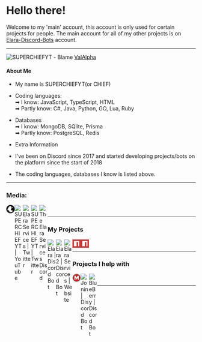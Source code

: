 # Hello there! 

Welcome to my 'main' account, this account is only used for certain projects for people. The main account for all of my other projects is on [Elara-Discord-Bots](https://github.com/Elara-Discord-Bots) account. 

---

<p align="left"> <img src="https://komarev.com/ghpvc/?username=SUPERCHIEFYT&label=Profile%20views&color=0e75b6&style=flat" alt="SUPERCHIEFYT" /> - Blame <a href="https://github.com/ValAlpha">ValAlpha</a> </p>

#### About Me
- My name is SUPERCHIEFYT(or CHIEF) 
- Coding languages:<br>
➡ I know: JavaScript, TypeScript, HTML<br>
➡ Partly know: C#, Java, Python, GO, Lua, Ruby

- Databases<br>
➡ I know: MongoDB, SQlite, Prisma<br>
➡ Partly know: PostgreSQL, Redis 

- Extra Information<br>
- I've been on Discord since 2017 and started developing projects/bots on the platform since the start of 2018
- The coding languages, databases I know is listed above. 

---

### Media:

[<img align="left" title="superchiefyt.xyz" width="22px" src="https://raw.githubusercontent.com/iconic/open-iconic/master/svg/globe.svg" />][website]
[<img align="left" title="SUPERCHIEFYT | YouTube" width="22px" src="https://cdn.superchiefyt.xyz/api/bot/youtube.png" />][YouTube]
[<img align="left" title="Elara Services | Twitter" width="22px" src="https://cdn.superchiefyt.xyz/api/bot/twitter.png" />][twitterElara]
[<img align="left" title="SUPERCHIEFYT | Twitter" width="22px" src="https://cdn.superchiefyt.xyz/api/bot/twitter.png" />][twitterSuper]
[<img align="left" title="The Elara Services Discord" width="22px" src="https://cdn.superchiefyt.xyz/api/bot/discord.gif"/>][Discord]

<br />

---

### My Projects 
[<img align="left" width="22px" title="Elara | Discord Bot" src="https://cdn.superchiefyt.xyz/d/icons/Elara.png"/>][website]
[<img align="left" width="22px" title="Elara 2 | Discord Bot" src="https://cdn.superchiefyt.xyz/d/icons/Elara_Beta.png"/>][website]
[<img align="left" width="22px" title="Elara Services | Website" src="https://cdn.superchiefyt.xyz/d/icons/Elara.png"/>][services]
[<img align="left" width="22px" title="Elara Services | NPM" src="https://raw.githubusercontent.com/github/explore/6c6508f34230f0ac0d49e847a326429eefbfc030/topics/npm/npm.png"/>][npm:services]
[<img align="left" width="22px" title="Discord Hook | NPM" src="https://raw.githubusercontent.com/github/explore/6c6508f34230f0ac0d49e847a326429eefbfc030/topics/npm/npm.png"/>][npm:hook]

<br />

---

### Projects I help with 
[<img align="left" width="22px" title="MarksBot | Discord Bot" src="https://github.com/Elara-Discord-Bots/Bot-Images/blob/master/bot/MarksBot.png?raw=true"/>][pro:mb]
[<img align="left" width="22px" title="Jonin | Discord Bot" src="https://cdn.discordapp.com/avatars/662517805983334416/c897529c342666e5269a764adba588c2.png"/>][pro:jonin]
[<img align="left" width="22px" title="BlueBerry | Discord Bot" src="https://cdn.discordapp.com/avatars/712351071858720769/ceb8bdc58c72d32e165c54a323236bb9.png"/>][pro:blueberry]

<br />

---

[npm:services]: https://npmjs.com/package/elara-services
[npm:hook]: https://npmjs.com/package/discord-hook

[website]: https://superchiefyt.xyz
[twitterElara]: https://twitter.com/ElaraBot
[twitterSuper]: https://twitter.com/SUPERCHIEFYT
[YouTube]: https://youtube.com/c/SUPERCHIEFYT
[Discord]: https://superchiefyt.xyz/support
[services]: https://my.elara.services
[pro:mb]: https://marksbot.mwserver.site
[pro:jonin]: https://top.gg/bot/662517805983334416
[pro:blueberry]: https://top.gg/bot/712351071858720769
